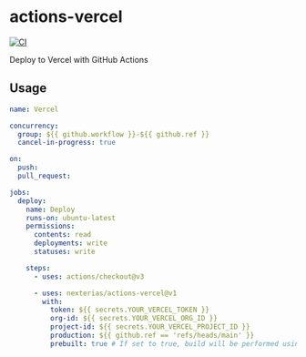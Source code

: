 # actions-vercel

[![CI](https://github.com/nexterias/actions-vercel/actions/workflows/ci.yml/badge.svg)](https://github.com/nexterias/actions-vercel/actions/workflows/ci.yml)

Deploy to Vercel with GitHub Actions

## Usage

```yml
name: Vercel

concurrency:
  group: ${{ github.workflow }}-${{ github.ref }}
  cancel-in-progress: true

on:
  push:
  pull_request:

jobs:
  deploy:
    name: Deploy
    runs-on: ubuntu-latest
    permissions:
      contents: read
      deployments: write
      statuses: write

    steps:
      - uses: actions/checkout@v3

      - uses: nexterias/actions-vercel@v1
        with:
          token: ${{ secrets.YOUR_VERCEL_TOKEN }}
          org-id: ${{ secrets.YOUR_VERCEL_ORG_ID }}
          project-id: ${{ secrets.YOUR_VERCEL_PROJECT_ID }}
          production: ${{ github.ref == 'refs/heads/main' }}
          prebuilt: true # If set to true, build will be performed using GitHub Actions.
```
